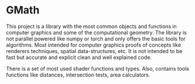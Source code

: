 # GMath

This project is a library with the most common objects and functions in computer graphics and some of the computational geometry. The library is not parallel powered like numpy or torch and only offers the basic tools for algorithms. Most intended for computer graphics proofs of concepts like renderers techniques, spatial data-structures, etc. It is not intended to be fast but accurate and explicit clean and well explained code.

There is a set of most used shader functions and types. Also, contains tools functions like distances, intersection tests, area calculators.

